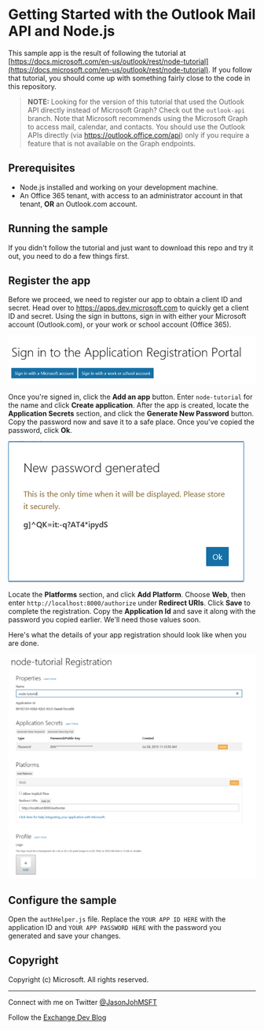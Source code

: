 # Getting Started with the Outlook Mail API and Node.js #

This sample app is the result of following the tutorial at [https://docs.microsoft.com/en-us/outlook/rest/node-tutorial](https://docs.microsoft.com/en-us/outlook/rest/node-tutorial). If you follow that tutorial, you should come up with something fairly close to the code in this repository.

> **NOTE:** Looking for the version of this tutorial that used the Outlook API directly instead of Microsoft Graph? Check out the `outlook-api` branch. Note that Microsoft recommends using the Microsoft Graph to access mail, calendar, and contacts. You should use the Outlook APIs directly (via https://outlook.office.com/api) only if you require a feature that is not available on the Graph endpoints.

## Prerequisites

- Node.js installed and working on your development machine. 
- An Office 365 tenant, with access to an administrator account in that tenant, **OR** an Outlook.com account.

## Running the sample

If you didn't follow the tutorial and just want to download this repo and try it out, you need to do a few things first.

## Register the app

Before we proceed, we need to register our app to obtain a client ID and secret. Head over to https://apps.dev.microsoft.com to quickly get a client ID and secret. Using the sign in buttons, sign in with either your Microsoft account (Outlook.com), or your work or school account (Office 365).

![The Application Registration Portal Sign In Page](readme-images/sign-in.PNG)

Once you're signed in, click the **Add an app** button. Enter `node-tutorial` for the name and click **Create application**. After the app is created, locate the **Application Secrets** section, and click the **Generate New Password** button. Copy the password now and save it to a safe place. Once you've copied the password, click **Ok**.

![The new password dialog.](readme-images/new-password.PNG)

Locate the **Platforms** section, and click **Add Platform**. Choose **Web**, then enter `http://localhost:8000/authorize` under **Redirect URIs**. Click **Save** to complete the registration. Copy the **Application Id** and save it along with the password you copied earlier. We'll need those values soon.

Here's what the details of your app registration should look like when you are done.

![The completed registration properties.](readme-images/node-tutorial.PNG)

## Configure the sample

Open the `authHelper.js` file. Replace the `YOUR APP ID HERE` with the application ID and `YOUR APP PASSWORD HERE` with the password you generated and save your changes.

## Copyright ##

Copyright (c) Microsoft. All rights reserved.

----------
Connect with me on Twitter [@JasonJohMSFT](https://twitter.com/JasonJohMSFT)

Follow the [Exchange Dev Blog](https://blogs.msdn.microsoft.com/exchangedev/)
